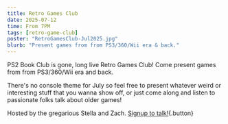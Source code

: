 ```yaml
---
title: Retro Games Club
date: 2025-07-12
time: From 7PM
tags: [retro-game-club]
poster: "RetroGamesClub-Jul2025.jpg"
blurb: "Present games from from PS3/360/Wii era & back."
---
```


PS2 Book Club is gone, long live Retro Games Club! Come present games from from PS3/360/Wii era and back.

There's no console theme for July so feel free to present whatever weird or interesting stuff that you wanna show off, or just come along and listen to passionate folks talk about older games!

Hosted by the gregarious Stella and Zach.
[Signup to talk!](https://forms.gle/TaNh2JhfwrDKvScw6){.button}